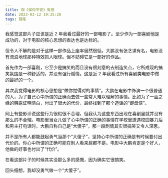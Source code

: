 ```yaml
---
title: 观《保你平安》有感
date: 2023-03-12 19:35:28
tags: 随笔
---
```


我感觉这部片子应该是近 2 年我看过最好的一部电影了。至少作为一部喜剧他是成功的，对于电影的核心思想的表达也是达标的。

但令人不解的是对于这样一部作品上座率居然很低。大鹏没有张艺谋有名，电影没有流浪地球那种特效抓人眼球。但不妨碍它是一部好的作品。

首先作为一部喜剧，它至少是搞笑的而且没有很刻意的去制造笑点，它所成现的搞笑氛围是一种舒适的，并没有强行煽情。这是近 2 年我看过所有喜剧类电影中做的最好的一个。

其次我觉得电影的核心思想是“做你觉得对的事情”。大鹏在电影中饰演一个很普通的人，为了自己心中所谓的正确而去做一些常人难以理解的事情。比如为了一面之缘的韩露证明清白，付出了很大的代价，最终找到了那个造谣的“键盘侠”。

网上有些影评说这些行为很假很不合理，但我认为这些东西出现在喜剧里就并没有那么的不合理。电影里当女儿做了心中所谓的正确的事情在学校里遭遇校园暴力后和男主打电话时，大鹏自称自己是“大傻子”，那一段剧情其实很搞笑又令人深思。

并不是所有人都能鼓起勇气当那个“大傻子”，坚持心中所谓的正确是有时候要付出代价的。你心中所谓的正确可能在别人看来屁都不是。电影中大鹏肯定是个好人，他做的好事也付出了“代价”。

在看这部片子的时候其实没那么多的感慨，因为确实它很搞笑。

回头细想，我却没勇气做一个“大傻子”。
